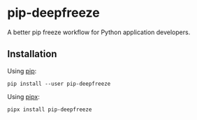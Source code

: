 # pip-deepfreeze

A better pip freeze workflow for Python application developers.

## Installation

Using [pip](https://pypi.org/project/pip/):

```console
pip install --user pip-deepfreeze
```

Using [pipx](https://pypi.org/project/pipx/):

```console
pipx install pip-deepfreeze
```

